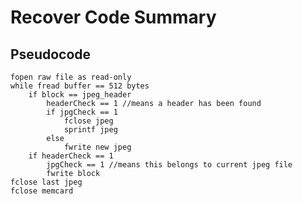 # Recover Code Summary

## Pseudocode

    fopen raw file as read-only
    while fread buffer == 512 bytes
    	if block == jpeg_header
        	headerCheck == 1 //means a header has been found
            if jpgCheck == 1
            	fclose jpeg
            	sprintf jpeg
        	else 
        		fwrite new jpeg
    	if headerCheck == 1
    		jpgCheck == 1 //means this belongs to current jpeg file
    		fwrite block
	fclose last jpeg
	fclose memcard 
           
